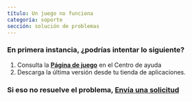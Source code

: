 ```yaml
---
título: Un juego no funciona
categoría: soporte 
sección: solución de problemas
---
```

### En primera instancia, ¿podrías intentar lo siguiente?

1. Consulta la **[Página de juego](https://help.Studycat.com/hc/en-us/categories/34781881763353-Gameplay)** en el Centro de ayuda
2. Descarga la última versión desde tu tienda de aplicaciones.

### Si eso no resuelve el problema, [Envía una solicitud](https://help.Studycat.com/hc/en-gb/requests/new)